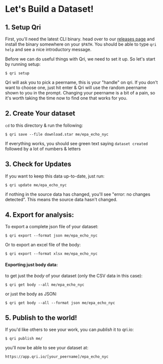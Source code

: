 # Let's Build a Dataset!

## 1. Setup Qri
First, you'll need the latest CLI binary. head over to our [releases page](https://github.com/qri-io/qri/releases/latest) and install the binary somewhere on your `$PATH`. You should be able to type `qri help` and see a nice introductory message.

Before we can do useful things with Qri, we need to set it up. So let's start by running setup:
```text
$ qri setup
```
Qri will ask you to pick a peername, this is your "handle" on qri. If you don't want to choose one, just hit enter & Qri will use the random peername shown to you in the prompt. Changing your peername is a bit of a pain, so it's worth taking the time now to find one that works for you.


## 2. Create Your dataset

`cd` to this directory & run the following:

```shell
$ qri save --file download.star me/epa_echo_nyc
```

If everything works, you should see green text saying `dataset created` followed by a lot of numbers & letters


## 3. Check for Updates
If you want to keep this data up-to-date, just run:
```
$ qri update me/epa_echo_nyc
```

if nothing in the source data has changed, you'll see "error: no changes detected". This means the source data hasn't changed.


## 4. Export for analysis:

To export a complete json file of your dataset:

```
$ qri export --format json me/epa_echo_nyc
```

Or to export an excel file of the body:
```
$ qri export --format xlsx me/epa_echo_nyc
```

#### Exporting just body data:

to get just the _body_ of your dataset (only the CSV data in this case):
```
$ qri get body --all me/epa_echo_nyc
```

or just the body as JSON:
```
$ qri get body --all --format json me/epa_echo_nyc
```


## 5. Publish to the world!
If you'd like others to see your work, you can _publish_ it to qri.io:

```
$ qri publish me/
```

you'll now be able to see your dataset at:
```
https://app.qri.io/[your_peername]/epa_echo_nyc
```
